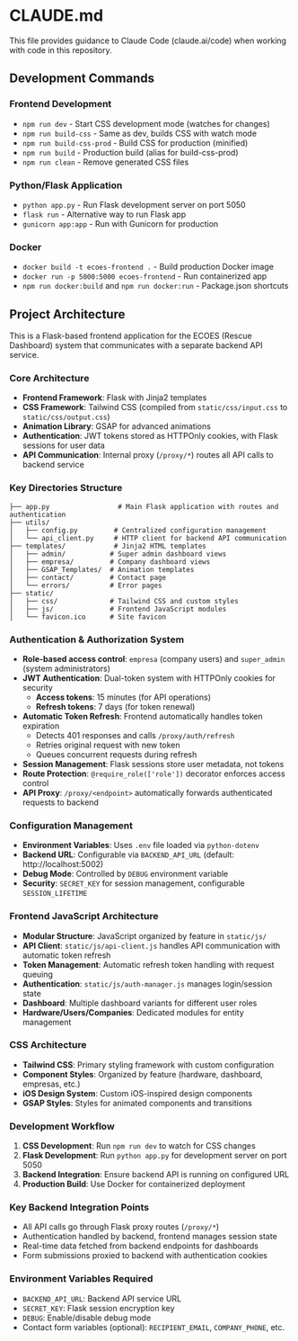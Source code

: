 # CLAUDE.md

This file provides guidance to Claude Code (claude.ai/code) when working with code in this repository.

## Development Commands

### Frontend Development
- `npm run dev` - Start CSS development mode (watches for changes)
- `npm run build-css` - Same as dev, builds CSS with watch mode
- `npm run build-css-prod` - Build CSS for production (minified)
- `npm run build` - Production build (alias for build-css-prod)
- `npm run clean` - Remove generated CSS files

### Python/Flask Application
- `python app.py` - Run Flask development server on port 5050
- `flask run` - Alternative way to run Flask app
- `gunicorn app:app` - Run with Gunicorn for production

### Docker
- `docker build -t ecoes-frontend .` - Build production Docker image
- `docker run -p 5000:5000 ecoes-frontend` - Run containerized app
- `npm run docker:build` and `npm run docker:run` - Package.json shortcuts

## Project Architecture

This is a Flask-based frontend application for the ECOES (Rescue Dashboard) system that communicates with a separate backend API service.

### Core Architecture
- **Frontend Framework**: Flask with Jinja2 templates
- **CSS Framework**: Tailwind CSS (compiled from `static/css/input.css` to `static/css/output.css`)
- **Animation Library**: GSAP for advanced animations
- **Authentication**: JWT tokens stored as HTTPOnly cookies, with Flask sessions for user data
- **API Communication**: Internal proxy (`/proxy/*`) routes all API calls to backend service

### Key Directories Structure
```
├── app.py                 # Main Flask application with routes and authentication
├── utils/
│   ├── config.py         # Centralized configuration management
│   └── api_client.py     # HTTP client for backend API communication
├── templates/            # Jinja2 HTML templates
│   ├── admin/           # Super admin dashboard views
│   ├── empresa/         # Company dashboard views
│   ├── GSAP_Templates/  # Animation templates
│   ├── contact/         # Contact page
│   └── errors/          # Error pages
├── static/
│   ├── css/             # Tailwind CSS and custom styles
│   ├── js/              # Frontend JavaScript modules
│   └── favicon.ico      # Site favicon
```

### Authentication & Authorization System
- **Role-based access control**: `empresa` (company users) and `super_admin` (system administrators)
- **JWT Authentication**: Dual-token system with HTTPOnly cookies for security
  - **Access tokens**: 15 minutes (for API operations)
  - **Refresh tokens**: 7 days (for token renewal)
- **Automatic Token Refresh**: Frontend automatically handles token expiration
  - Detects 401 responses and calls `/proxy/auth/refresh`
  - Retries original request with new token
  - Queues concurrent requests during refresh
- **Session Management**: Flask sessions store user metadata, not tokens
- **Route Protection**: `@require_role(['role'])` decorator enforces access control
- **API Proxy**: `/proxy/<endpoint>` automatically forwards authenticated requests to backend

### Configuration Management
- **Environment Variables**: Uses `.env` file loaded via `python-dotenv`
- **Backend URL**: Configurable via `BACKEND_API_URL` (default: http://localhost:5002)
- **Debug Mode**: Controlled by `DEBUG` environment variable
- **Security**: `SECRET_KEY` for session management, configurable `SESSION_LIFETIME`

### Frontend JavaScript Architecture
- **Modular Structure**: JavaScript organized by feature in `static/js/`
- **API Client**: `static/js/api-client.js` handles API communication with automatic token refresh
- **Token Management**: Automatic refresh token handling with request queuing
- **Authentication**: `static/js/auth-manager.js` manages login/session state
- **Dashboard**: Multiple dashboard variants for different user roles
- **Hardware/Users/Companies**: Dedicated modules for entity management

### CSS Architecture
- **Tailwind CSS**: Primary styling framework with custom configuration
- **Component Styles**: Organized by feature (hardware, dashboard, empresas, etc.)
- **iOS Design System**: Custom iOS-inspired design components
- **GSAP Styles**: Styles for animated components and transitions

### Development Workflow
1. **CSS Development**: Run `npm run dev` to watch for CSS changes
2. **Flask Development**: Run `python app.py` for development server on port 5050
3. **Backend Integration**: Ensure backend API is running on configured URL
4. **Production Build**: Use Docker for containerized deployment

### Key Backend Integration Points
- All API calls go through Flask proxy routes (`/proxy/*`)
- Authentication handled by backend, frontend manages session state
- Real-time data fetched from backend endpoints for dashboards
- Form submissions proxied to backend with authentication cookies

### Environment Variables Required
- `BACKEND_API_URL`: Backend API service URL
- `SECRET_KEY`: Flask session encryption key  
- `DEBUG`: Enable/disable debug mode
- Contact form variables (optional): `RECIPIENT_EMAIL`, `COMPANY_PHONE`, etc.